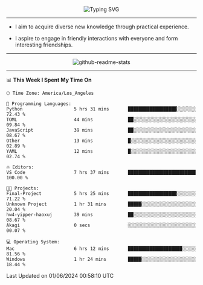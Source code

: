 <p align="center">
  <img src="https://readme-typing-svg.demolab.com?font=Fira+Code&weight=500&size=32&duration=2500&pause=1600&center=true&vCenter=true&random=false&width=1024&height=64&lines=Hi+there+%F0%9F%91%8B;I'm+delighted+you+could+make+it+here+%F0%9F%8E%89;I'm+Harry%2C+a+college+student+still+finding+my+way" alt="Typing SVG" />
</p>


---


- I aim to acquire diverse new knowledge through practical experience.

- I aspire to engage in friendly interactions with everyone and form interesting friendships.


---


<p align="center">
  <img src="https://github-readme-stats.vercel.app/api?username=Harry-Jing&show_icons=true" alt="github-readme-stats"/>
</p>


---

<!--START_SECTION:waka-->
📊 **This Week I Spent My Time On** 

```text
🕑︎ Time Zone: America/Los_Angeles

💬 Programming Languages: 
Python                   5 hrs 31 mins       ██████████████████░░░░░░░   72.43 % 
TOML                     44 mins             ██░░░░░░░░░░░░░░░░░░░░░░░   09.84 % 
JavaScript               39 mins             ██░░░░░░░░░░░░░░░░░░░░░░░   08.67 % 
Other                    13 mins             █░░░░░░░░░░░░░░░░░░░░░░░░   02.89 % 
YAML                     12 mins             █░░░░░░░░░░░░░░░░░░░░░░░░   02.74 % 

🔥 Editors: 
VS Code                  7 hrs 37 mins       █████████████████████████   100.00 % 

🐱‍💻 Projects: 
Final-Project            5 hrs 25 mins       ██████████████████░░░░░░░   71.22 % 
Unknown Project          1 hr 31 mins        █████░░░░░░░░░░░░░░░░░░░░   20.04 % 
hw4-yipper-haoxuj        39 mins             ██░░░░░░░░░░░░░░░░░░░░░░░   08.67 % 
Akagi                    0 secs              ░░░░░░░░░░░░░░░░░░░░░░░░░   00.07 % 

💻 Operating System: 
Mac                      6 hrs 12 mins       ████████████████████░░░░░   81.56 % 
Windows                  1 hr 24 mins        █████░░░░░░░░░░░░░░░░░░░░   18.44 % 
```


 Last Updated on 01/06/2024 00:58:10 UTC
<!--END_SECTION:waka-->
